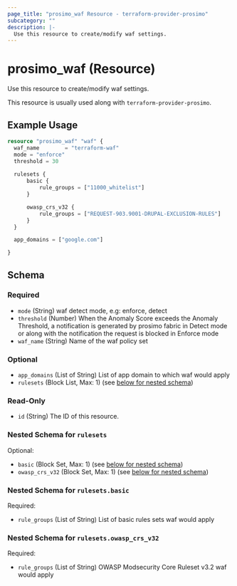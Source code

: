 ```yaml
---
page_title: "prosimo_waf Resource - terraform-provider-prosimo"
subcategory: ""
description: |-
  Use this resource to create/modify waf settings.
---
```


# prosimo_waf (Resource)

Use this resource to create/modify waf settings.

This resource is usually used along with `terraform-provider-prosimo`.



## Example Usage

```terraform
resource "prosimo_waf" "waf" {
  waf_name        = "terraform-waf"
  mode = "enforce"
  threshold = 30
  
  rulesets {
      basic {
          rule_groups = ["11000_whitelist"]
      }

      owasp_crs_v32 {
          rule_groups = ["REQUEST-903.9001-DRUPAL-EXCLUSION-RULES"]
      }
  }

  app_domains = ["google.com"]

}
```

<!-- schema generated by tfplugindocs -->
## Schema

### Required

- `mode` (String) waf detect mode, e.g: enforce, detect
- `threshold` (Number) When the Anomaly Score exceeds the Anomaly Threshold, a notification is generated by prosimo fabric in Detect mode or along with the notification the request is blocked in Enforce mode
- `waf_name` (String) Name of the waf policy set

### Optional

- `app_domains` (List of String) List of app domain to which waf would apply
- `rulesets` (Block List, Max: 1) (see [below for nested schema](#nestedblock--rulesets))

### Read-Only

- `id` (String) The ID of this resource.

<a id="nestedblock--rulesets"></a>
### Nested Schema for `rulesets`

Optional:

- `basic` (Block Set, Max: 1) (see [below for nested schema](#nestedblock--rulesets--basic))
- `owasp_crs_v32` (Block Set, Max: 1) (see [below for nested schema](#nestedblock--rulesets--owasp_crs_v32))

<a id="nestedblock--rulesets--basic"></a>
### Nested Schema for `rulesets.basic`

Required:

- `rule_groups` (List of String) List of basic rules sets waf would apply


<a id="nestedblock--rulesets--owasp_crs_v32"></a>
### Nested Schema for `rulesets.owasp_crs_v32`

Required:

- `rule_groups` (List of String) OWASP Modsecurity Core Ruleset v3.2  waf would apply

